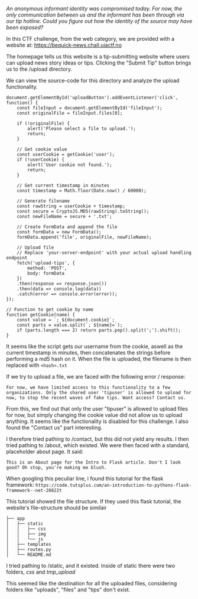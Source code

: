 *An anonymous informant identity was compromised today. For now, the only communication between us and the informant has been through via our tip hotline. Could you figure out how the identity of the source may have been exposed?*

In this CTF challenge, from the web category, we are provided with a website at: https://bequick-news.chall.uiactf.no

The homepage tells us this website is a tip-submitting website where users can upload news story ideas or tips. Clicking the "Submit Tip" button brings us to the /upload directory.

We can view the source-code for this directory and analyze the upload functionality.

```
document.getElementById('uploadButton').addEventListener('click', function() {
    const fileInput = document.getElementById('fileInput');
    const originalFile = fileInput.files[0];

    if (!originalFile) {
        alert('Please select a file to upload.');
        return;
    }

    // Get cookie value
    const userCookie = getCookie('user');
    if (!userCookie) {
        alert('User cookie not found.');
        return;
    }

    // Get current timestamp in minutes
    const timestamp = Math.floor(Date.now() / 60000);

    // Generate filename
    const rawString = userCookie + timestamp;
    const secure = CryptoJS.MD5(rawString).toString();
    const newFileName = secure + '.txt';

    // Create FormData and append the file
    const formData = new FormData();
    formData.append('file', originalFile, newFileName);

    // Upload file
    // Replace 'your-server-endpoint' with your actual upload handling endpoint
    fetch('upload-tips', {
        method: 'POST',
        body: formData
    })
    .then(response => response.json())
    .then(data => console.log(data))
    .catch(error => console.error(error));
});

// Function to get cookie by name
function getCookie(name) {
    const value = `; ${document.cookie}`;
    const parts = value.split(`; ${name}=`);
    if (parts.length === 2) return parts.pop().split(';').shift();
}
```

It seems like the script gets our username from the cookie, aswell as the current timestamp in minutes, then concatenates the strings before performing a md5 hash on it. When the file is uploaded, the filename is then replaced with ```<hash>.txt```

If we try to upload a file, we are faced with the following error / response:

```
For now, we have limited access to this functionality to a few organizations. Only the shared user 'tipuser' is allowed to upload for now, to stop the recent waves of fake tips. Want access? Contact us.
```

From this, we find out that only the user "tipuser" is allowed to upload files for now, but simply changing the cookie value did not allow us to upload anything. It seems like the functionality is disabled for this challenge. I also found the "Contact us" part interesting. 

I therefore tried pathing to /contact, but this did not yield any results. I then tried pathing to /about, which existed. We were then faced with a standard, placeholder about page. It said:

```This is an About page for the Intro to Flask article. Don't I look good? Oh stop, you're making me blush.```

When googling this peculiar line, i found this tutorial for the flask framework: 
```https://code.tutsplus.com/an-introduction-to-pythons-flask-framework--net-28822t```

This tutorial showed the file structure. If they used this flask tutorial, the website's file-structure should be similair

```
├── app
│   ├── static
│   │   ├── css
│   │   ├── img
│   │   └── js
│   ├── templates
│   ├── routes.py
│   └── README.md
```

I tried pathing to /static, and it existed. Inside of static there were two folders, *css* and *tmp_upload*

This seemed like the destination for all the uploaded files, considering folders like "uploads", "files" and "tips" don't exist.



